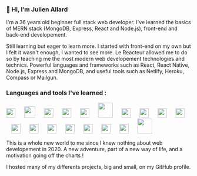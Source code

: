 ### 👋 Hi, I’m Julien Allard

I'm a 36 years old beginner full stack web developer. I've learned the basics of MERN stack (MongoDB, Express, React and Node.js), front-end and back-end developement.

Still learning but eager to learn more. I started with front-end on my own but I felt it wasn't enough, I wanted to see more. Le Reacteur allowed me to do so by teaching me the most modern web developement technologies and technics. Powerful languages and frameworks such as React, React Native, Node.js, Express and MongoDB, and useful tools such as Netlify, Heroku, Compass or Mailgun.

### Languages and tools I've learned :

<img width="25px" style="padding-right: 10px" src="https://cdn.jsdelivr.net/gh/devicons/devicon/icons/html5/html5-original.svg"/>&emsp;<img width="30px" style="margin-right: 10px" src="https://cdn.jsdelivr.net/gh/devicons/devicon/icons/css3/css3-original.svg"/>&emsp;<img width="25px" style="margin-right: 10px" src="https://cdn.jsdelivr.net/gh/devicons/devicon/icons/sass/sass-original.svg"/>&emsp;<img width="25px" style="margin-right: 10px" src="https://cdn.jsdelivr.net/gh/devicons/devicon/icons/javascript/javascript-original.svg"/>&emsp;<img width="25px" style="margin-right: 10px" src="https://cdn.jsdelivr.net/gh/devicons/devicon/icons/react/react-original.svg"/>&emsp;<img width="40px" style="margin-right: 10px" src="https://cdn.jsdelivr.net/gh/devicons/devicon/icons/express/express-original-wordmark.svg"/>&emsp;<img width="25px" style="margin-right: 10px" src="https://cdn.jsdelivr.net/gh/devicons/devicon/icons/mongodb/mongodb-original.svg"/>&emsp;<img width="25px" style="margin-right: 10px" src="https://cdn.jsdelivr.net/gh/devicons/devicon/icons/nodejs/nodejs-original.svg"/>&emsp;<img width="25px" style="margin-right: 10px" src="https://cdn.jsdelivr.net/gh/devicons/devicon/icons/vscode/vscode-original.svg"/>&emsp;<img width="25px" style="margin-right: 10px" src="https://cdn.jsdelivr.net/gh/devicons/devicon/icons/git/git-original.svg"/>&emsp;<img width="25px" style="margin-right: 10px" src="https://cdn.jsdelivr.net/gh/devicons/devicon/icons/github/github-original.svg"/>&emsp;<img width="25px" style="margin-right: 10px" src="https://cdn.jsdelivr.net/gh/devicons/devicon/icons/figma/figma-original.svg"/>&emsp;<img width="25px" style="margin-right: 10px" src="https://cdn.worldvectorlogo.com/logos/netlify.svg"/>&emsp;<img width="25px" style="margin-right: 10px" src="https://cdn.jsdelivr.net/gh/devicons/devicon/icons/heroku/heroku-original.svg"/>&emsp;<img width="25px" style="margin-right: 10px" src="https://cdn.jsdelivr.net/gh/devicons/devicon/icons/npm/npm-original-wordmark.svg"/>&emsp;<img width="25px" style="margin-right: 10px" src="https://cdn.jsdelivr.net/gh/devicons/devicon/icons/yarn/yarn-original.svg"/>&emsp;<img width="25px" style="margin-right: 10px" src="https://cdn.jsdelivr.net/gh/devicons/devicon/icons/slack/slack-original.svg"/>&emsp;<img width="40px" style="margin-right: 10px" src="https://upload.wikimedia.org/wikipedia/commons/b/ba/Stripe_Logo%2C_revised_2016.svg"/>

This is a whole new world to me since I knew nothing about web developement in 2020.
A new adventure, part of a new way of life, and a motivation going off the charts !

I hosted many of my differents projects, big and small, on my GitHub profile.
